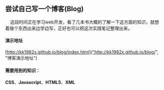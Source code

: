 ## 尝试自己写一个博客(Blog)
&#160;&#160;&#160;&#160;这段时间正在学习web开发，看了几本书大概的了解一下这方面的知识，就想着做个东西出来边学边写，正好也可以把这次实践笔记整理出来。

#### 演示地址
[http://kk1982x.github.io/blog/index.html]("http://kk1982x.github.io/blog/", "博客演示地址")  

#### 需要用到的知识：
**CSS**、**Javascript**、**HTML5**、**XML**
